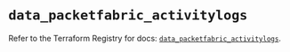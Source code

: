 # `data_packetfabric_activitylogs`

Refer to the Terraform Registry for docs: [`data_packetfabric_activitylogs`](https://registry.terraform.io/providers/packetfabric/packetfabric/1.9.3/docs/data-sources/activitylogs).
